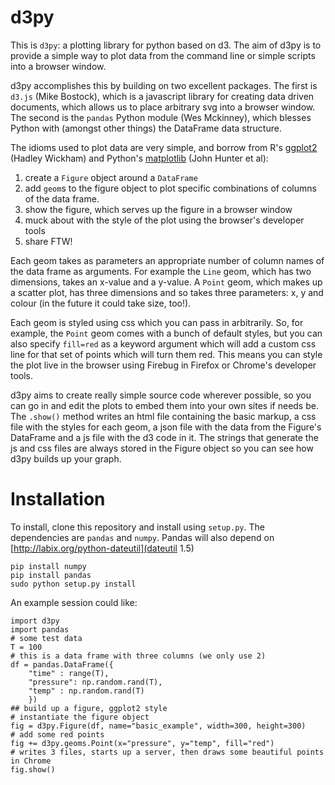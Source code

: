d3py
====

This is `d3py`: a plotting library for python based on d3. The aim of d3py is to provide a simple way to plot data from the command line or simple scripts into a browser window.

d3py accomplishes this by building on two excellent packages. The first is `d3.js` (Mike Bostock), which is a javascript library for creating data driven documents, which allows us to place arbitrary svg into a browser window. The second is the `pandas` Python module (Wes Mckinney), which blesses Python with (amongst other things) the DataFrame data structure.

The idioms used to plot data are very simple, and borrow from R's [ggplot2](http://had.co.nz/ggplot2/) (Hadley Wickham) and Python's [matplotlib](http://matplotlib.sourceforge.net/) (John Hunter et al):

1. create a `Figure` object around a `DataFrame`
2. add `geom`s to the figure object to plot specific combinations of columns of the data frame.
3. show the figure, which serves up the figure in a browser window
4. muck about with the style of the plot using the browser's developer tools
5. share FTW! 

Each geom takes as parameters an appropriate number of column names of the data frame as arguments. For example the `Line` geom, which has two dimensions, takes an x-value and a y-value. A `Point` geom, which makes up a scatter plot, has three dimensions and so takes three parameters: x, y and colour (in the future it could take size, too!).

Each geom is styled using css which you can pass in arbitrarily. So, for example, the `Point` geom comes with a bunch of default styles, but you can also specify `fill=red` as a keyword argument which will add a custom css line for that set of points which will turn them red. This means you can style the plot live in the browser using Firebug in Firefox or Chrome's developer tools.

d3py aims to create really simple source code wherever possible, so you can go in and edit the plots to embed them into your own sites if needs be. The `.show()` method writes an html file containing the basic markup, a css file with the styles for each geom, a json file with the data from the Figure's DataFrame and a js file with the d3 code in it. The strings that generate the js and css files are always stored in the Figure object so you can see how d3py builds up your graph.


Installation
============

To install, clone this repository and install using `setup.py`. The dependencies
are `pandas` and `numpy`. Pandas will also depend on
[http://labix.org/python-dateutil](dateutil 1.5)
    
    pip install numpy
    pip install pandas
    sudo python setup.py install

An example session could like:

    import d3py     
    import pandas
    # some test data
    T = 100
    # this is a data frame with three columns (we only use 2)
    df = pandas.DataFrame({
        "time" : range(T),
        "pressure": np.random.rand(T),
        "temp" : np.random.rand(T)
        })
    ## build up a figure, ggplot2 style
    # instantiate the figure object
    fig = d3py.Figure(df, name="basic_example", width=300, height=300) 
    # add some red points
    fig += d3py.geoms.Point(x="pressure", y="temp", fill="red")
    # writes 3 files, starts up a server, then draws some beautiful points in Chrome
    fig.show()
